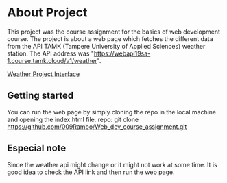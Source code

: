 # About Project
This project was the course assignment for the basics of web development course. The project is about a web page which fetches the different data from the API TAMK (Tampere University of Applied Sciences) weather station. The API address was "https://webapi19sa-1.course.tamk.cloud/v1/weather".

[Weather Project Interface](https://github.com/009Rambo/Web_dev_course_assignment/blob/main/weather2.png?raw=true)


## Getting started
You can run the web page by simply cloning the repo in the local machine and opening the index.html file. 
repo: git clone https://github.com/009Rambo/Web_dev_course_assignment.git

## Especial note

Since the weather api might change or it might not work at some time. It is good idea to check the API link and then run the web page.

